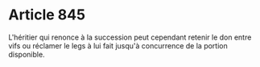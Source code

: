 # Article 845

L'héritier qui renonce à la succession peut cependant retenir le don entre vifs ou réclamer le legs à lui fait jusqu'à concurrence de la portion disponible.
